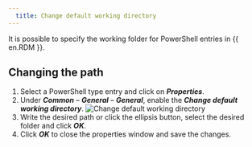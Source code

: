 ```yaml
---
  title: Change default working directory
---
```

It is possible to specify the working folder for PowerShell entries in {{ en.RDM }}.

## Changing the path
1. Select a PowerShell type entry and click on ***Properties***.
1. Under ***Common*** – ***General*** – ***General***, enable the ***Change default working directory***.
![Change default working directory](https://webdevolutions.azureedge.net/docs/en/kb/KB0148.png)
1. Write the desired path or click the ellipsis button, select the desired folder and click ***OK***.
1. Click ***OK*** to close the properties window and save the changes.
